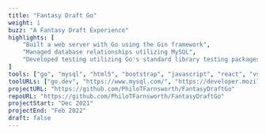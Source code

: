 ```yaml
---
title: "Fantasy Draft Go"
weight: 1
buzz: "A Fantasy Draft Experience"
highlights: [
    "Built a web server with Go using the Gin framework",
    "Managed database relationships utilizing MySQL",
    "Developed testing utilizing Go's standard library testing packages"
]
tools: ["go", "mysql", "html5", "bootstrap", "javascript", "react", "vscode"]
toolURLs: ["go.dev", "https://www.mysql.com/", "https://developer.mozilla.org/en-US/docs/Web/HTML", "https://getbootstrap.com", "https://developer.mozilla.org/en-US/docs/Web/JavaScript", "https://reactjs.org/", "https://code.visualstudio.com/"]
projectURL: "https://github.com/PhiloTFarnsworth/FantasyDraftGo"
repoURL: "https://github.com/PhiloTFarnsworth/FantasyDraftGo"
projectStart: "Dec 2021"
projectEnd: "Feb 2022"
draft: false
---
```


